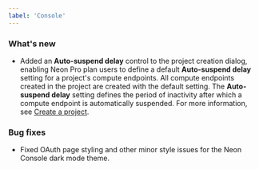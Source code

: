 ```yaml
---
label: 'Console'
---
```


### What's new

- Added an **Auto-suspend delay** control to the project creation dialog, enabling Neon Pro plan users to define a default **Auto-suspend delay** setting for a project's compute endpoints. All compute endpoints created in the project are created with the default setting. The **Auto-suspend delay** setting defines the period of inactivity after which a compute endpoint is automatically suspended. For more information, see [Create a project](/docs/manage/projects#create-a-project).

### Bug fixes

- Fixed OAuth page styling and other minor style issues for the Neon Console dark mode theme.
